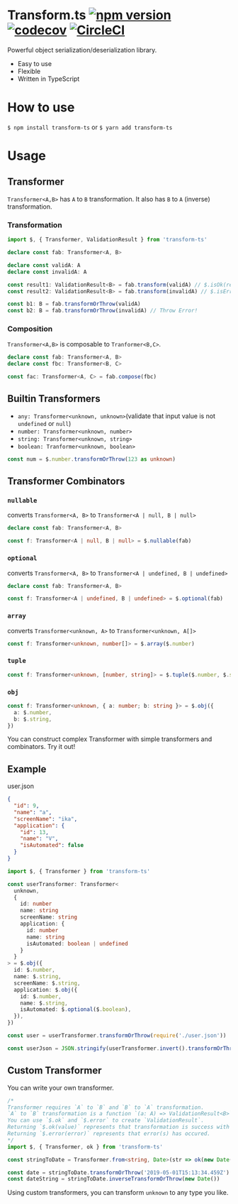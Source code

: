 Transform.ts
[![npm version](https://badge.fury.io/js/transform-ts.svg)](https://www.npmjs.com/package/transform-ts)
[![codecov](https://codecov.io/gh/Tosuke/transform-ts/branch/master/graph/badge.svg)](https://codecov.io/gh/Tosuke/transform-ts)
[![CircleCI](https://circleci.com/gh/Tosuke/transform-ts/tree/master.svg?style=svg)](https://circleci.com/gh/Tosuke/transform-ts/tree/master)
===
Powerful object serialization/deserialization library.

- Easy to use
- Flexible
- Written in TypeScript

# How to use

`$ npm install transform-ts` or `$ yarn add transform-ts`

# Usage

## Transformer

`Transformer<A,B>` has `A` to `B` transformation.
It also has `B` to `A` (inverse) transformation.

### Transformation

```ts
import $, { Transformer, ValidationResult } from 'transform-ts'

declare const fab: Transformer<A, B>

declare const validA: A
declare const invalidA: A

const result1: ValidationResult<B> = fab.transform(validA) // $.isOk(result1) === true
const result2: ValidationResult<B> = fab.transform(invalidA) // $.isError(result2) === true

const b1: B = fab.transformOrThrow(validA)
const b2: B = fab.transformOrThrow(invalidA) // Throw Error!
```

### Composition

`Transformer<A,B>` is composable to `Tranformer<B,C>`.

```ts
declare const fab: Transformer<A, B>
declare const fbc: Transformer<B, C>

const fac: Transformer<A, C> = fab.compose(fbc)
```

## Builtin Transformers

- `any: Transformer<unknown, unknown>`(validate that input value is not `undefined` or `null`)
- `number: Transformer<unknown, number>`
- `string: Transformer<unknown, string>`
- `boolean: Tranformer<unknown, boolean>`

```ts
const num = $.number.transformOrThrow(123 as unknown)
```

## Transformer Combinators

### `nullable`

converts `Transformer<A, B>` to `Transformer<A | null, B | null>`

```ts
declare const fab: Transformer<A, B>

const f: Transformer<A | null, B | null> = $.nullable(fab)
```

### `optional`

converts `Transformer<A, B>` to `Transformer<A | undefined, B | undefined>`

```ts
declare const fab: Transformer<A, B>

const f: Transformer<A | undefined, B | undefined> = $.optional(fab)
```

### `array`

converts `Transformer<unknown, A>` to `Transformer<unknown, A[]>`

```ts
const f: Transformer<unknown, number[]> = $.array($.number)
```

### `tuple`

```ts
const f: Transformer<unknown, [number, string]> = $.tuple($.number, $.string)
```

### `obj`

```ts
const f: Transformer<unknown, { a: number; b: string }> = $.obj({
  a: $.number,
  b: $.string,
})
```

You can construct complex Transformer with simple transformers and combinators.
Try it out!

## Example

user.json

```json
{
  "id": 9,
  "name": "a",
  "screenName": "ika",
  "application": {
    "id": 13,
    "name": "V",
    "isAutomated": false
  }
}
```

```ts
import $, { Transformer } from 'transform-ts'

const userTransformer: Transformer<
  unknown,
  {
    id: number
    name: string
    screenName: string
    application: {
      id: number
      name: string
      isAutomated: boolean | undefined
    }
  }
> = $.obj({
  id: $.number,
  name: $.string,
  screenName: $.string,
  application: $.obj({
    id: $.number,
    name: $.string,
    isAutomated: $.optional($.boolean),
  }),
})

const user = userTransformer.transformOrThrow(require('./user.json'))

const userJson = JSON.stringify(userTransformer.invert().transformOrThrow(user))
```

## Custom Transformer

You can write your own transformer.

```ts
/*
Transformer requires `A` to `B` and `B` to `A` transformation.
`A` to `B` transformation is a function `(a: A) => ValidationResult<B>`.
You can use `$.ok` and `$.error` to create `ValidationResult`.
Returning `$.ok(value)` represents that transformation is success with `value`.
Returning `$.error(error)` represents that error(s) has occured.
*/
import $, { Transformer, ok } from 'transform-ts'

const stringToDate = Transformer.from<string, Date>(str => ok(new Date(str)))

const date = stringToDate.transformOrThrow('2019-05-01T15:13:34.459Z')
const dateString = stringToDate.inverseTransformOrThrow(new Date())
```

Using custom transformers, you can transform `unknown` to any type you like.
